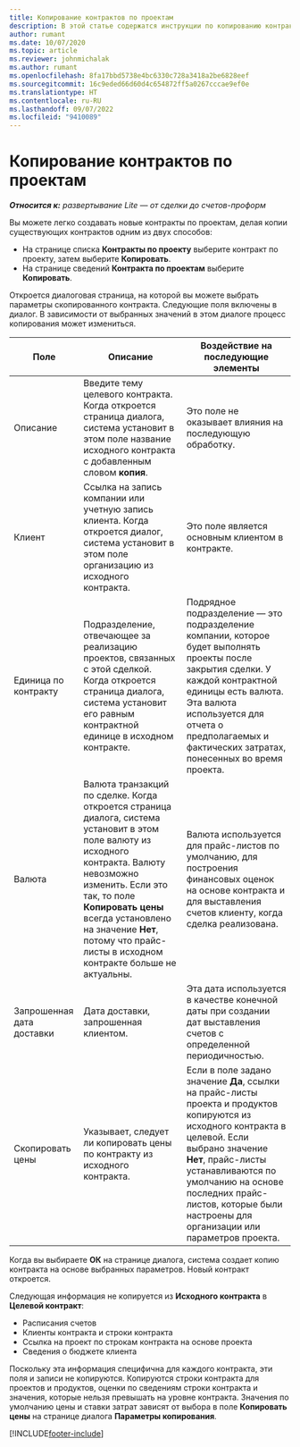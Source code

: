 ```yaml
---
title: Копирование контрактов по проектам
description: В этой статье содержатся инструкции по копированию контрактов по проекту в Project Operations.
author: rumant
ms.date: 10/07/2020
ms.topic: article
ms.reviewer: johnmichalak
ms.author: rumant
ms.openlocfilehash: 8fa17bbd5738e4bc6330c728a3418a2be6828eef
ms.sourcegitcommit: 16c9eded66d60d4c654872ff5a0267cccae9ef0e
ms.translationtype: HT
ms.contentlocale: ru-RU
ms.lasthandoff: 09/07/2022
ms.locfileid: "9410089"
---
```

# <a name="copy-project-contracts"></a>Копирование контрактов по проектам

_**Относится к:** развертывание Lite — от сделки до счетов-проформ_

Вы можете легко создавать новые контракты по проектам, делая копии существующих контрактов одним из двух способов: 

  - На странице списка **Контракты по проекту** выберите контракт по проекту, затем выберите **Копировать**.
  - На странице сведений **Контракта по проектам** выберите **Копировать**.

Откроется диалоговая страница, на которой вы можете выбрать параметры скопированного контракта. Следующие поля включены в диалог. В зависимости от выбранных значений в этом диалоге процесс копирования может измениться.

| **Поле** | **Описание** | **Воздействие на последующие элементы** |
| --- | --- | --- |
| Описание | Введите тему целевого контракта. Когда откроется страница диалога, система установит в этом поле название исходного контракта с добавленным словом **копия**. | Это поле не оказывает влияния на последующую обработку. |
| Клиент | Ссылка на запись компании или учетную запись клиента. Когда откроется диалог, система установит в этом поле организацию из исходного контракта. | Это поле является основным клиентом в контракте. |
| Единица по контракту | Подразделение, отвечающее за реализацию проектов, связанных с этой сделкой. Когда откроется страница диалога, система установит его равным контрактной единице в исходном контракте. | Подрядное подразделение — это подразделение компании, которое будет выполнять проекты после закрытия сделки. У каждой контрактной единицы есть валюта. Эта валюта используется для отчета о предполагаемых и фактических затратах, понесенных во время проекта. |
| Валюта | Валюта транзакций по сделке. Когда откроется страница диалога, система установит в этом поле валюту из исходного контракта. Валюту невозможно изменить. Если это так, то поле **Копировать цены** всегда установлено на значение **Нет**, потому что прайс-листы в исходном контракте больше не актуальны. | Валюта используется для прайс-листов по умолчанию, для построения финансовых оценок на основе контракта и для выставления счетов клиенту, когда сделка реализована. |
| Запрошенная дата доставки | Дата доставки, запрошенная клиентом. | Эта дата используется в качестве конечной даты при создании дат выставления счетов с определенной периодичностью. |
| Скопировать цены | Указывает, следует ли копировать цены по контракту из исходного контракта. | Если в поле задано значение **Да**, ссылки на прайс-листы проекта и продуктов копируются из исходного контракта в целевой. Если выбрано значение **Нет**, прайс-листы устанавливаются по умолчанию на основе последних прайс-листов, которые были настроены для организации или параметров проекта. |

Когда вы выбираете **ОК** на странице диалога, система создает копию контракта на основе выбранных параметров. Новый контракт откроется.

Следующая информация не копируется из **Исходного контракта** в **Целевой контракт**:

  - Расписания счетов
  - Клиенты контракта и строки контракта
  - Ссылка на проект по строкам контракта на основе проекта
  - Сведения о бюджете клиента

Поскольку эта информация специфична для каждого контракта, эти поля и записи не копируются. Копируются строки контракта для проектов и продуктов, оценки по сведениям строки контракта и значения, которые нельзя превышать на уровне контракта. Значения по умолчанию цены и ставки затрат зависят от выбора в поле **Копировать цены** на странице диалога **Параметры копирования**.


[!INCLUDE[footer-include](../../includes/footer-banner.md)]
